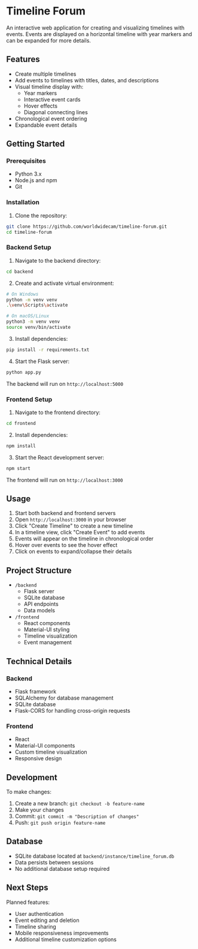# Timeline Forum

An interactive web application for creating and visualizing timelines with events. Events are displayed on a horizontal timeline with year markers and can be expanded for more details.

## Features

- Create multiple timelines
- Add events to timelines with titles, dates, and descriptions
- Visual timeline display with:
  - Year markers
  - Interactive event cards
  - Hover effects
  - Diagonal connecting lines
- Chronological event ordering
- Expandable event details

## Getting Started

### Prerequisites

- Python 3.x
- Node.js and npm
- Git

### Installation

1. Clone the repository:
```bash
git clone https://github.com/worldwidecam/timeline-forum.git
cd timeline-forum
```

### Backend Setup

1. Navigate to the backend directory:
```bash
cd backend
```

2. Create and activate virtual environment:
```bash
# On Windows
python -m venv venv
.\venv\Scripts\activate

# On macOS/Linux
python3 -m venv venv
source venv/bin/activate
```

3. Install dependencies:
```bash
pip install -r requirements.txt
```

4. Start the Flask server:
```bash
python app.py
```
The backend will run on `http://localhost:5000`

### Frontend Setup

1. Navigate to the frontend directory:
```bash
cd frontend
```

2. Install dependencies:
```bash
npm install
```

3. Start the React development server:
```bash
npm start
```
The frontend will run on `http://localhost:3000`

## Usage

1. Start both backend and frontend servers
2. Open `http://localhost:3000` in your browser
3. Click "Create Timeline" to create a new timeline
4. In a timeline view, click "Create Event" to add events
5. Events will appear on the timeline in chronological order
6. Hover over events to see the hover effect
7. Click on events to expand/collapse their details

## Project Structure

- `/backend`
  - Flask server
  - SQLite database
  - API endpoints
  - Data models
- `/frontend`
  - React components
  - Material-UI styling
  - Timeline visualization
  - Event management

## Technical Details

### Backend
- Flask framework
- SQLAlchemy for database management
- SQLite database
- Flask-CORS for handling cross-origin requests

### Frontend
- React
- Material-UI components
- Custom timeline visualization
- Responsive design

## Development

To make changes:
1. Create a new branch: `git checkout -b feature-name`
2. Make your changes
3. Commit: `git commit -m "Description of changes"`
4. Push: `git push origin feature-name`

## Database

- SQLite database located at `backend/instance/timeline_forum.db`
- Data persists between sessions
- No additional database setup required

## Next Steps

Planned features:
- User authentication
- Event editing and deletion
- Timeline sharing
- Mobile responsiveness improvements
- Additional timeline customization options

